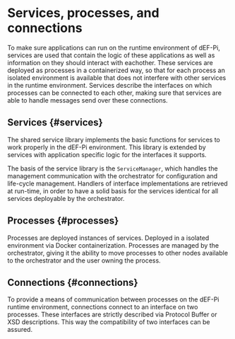 # Services, processes, and connections

To make sure applications can run on the runtime environment of dEF-Pi, services are used that contain the logic of these applications as well as information on they should interact with eachother. These services are deployed as processes in a containerized way, so that for each process an isolated environment is available that does not interfere with other services in the runtime environment. Services describe the interfaces on which processes can be connected to each other, making sure that services are able to handle messages send over these connections.

## Services {#services}

The shared service library implements the basic functions for services to work properly in the dEF-Pi environment. This library is extended by services with application specific logic for the interfaces it supports.

The basis of the service library is the `ServiceManager`, which handles the management communication with the orchestrator for configuration and life-cycle management. Handlers of interface implementations are retrieved at run-time, in order to have a solid basis for the services identical for all services deployable by the orchestrator.


## Processes {#processes}

Processes are deployed instances of services. Deployed in a isolated environment via Docker containerization. Processes are managed by the orchestrator, giving it the ability to move processes to other nodes available to the orchestrator and the user owning the process.

## Connections {#connections}

To provide a means of communication between processes on the dEF-Pi runtime environment, connections connect to an interface on two processes. These interfaces are strictly described via Protocol Buffer or XSD descriptions. This way the compatibility of two interfaces can be assured. 



